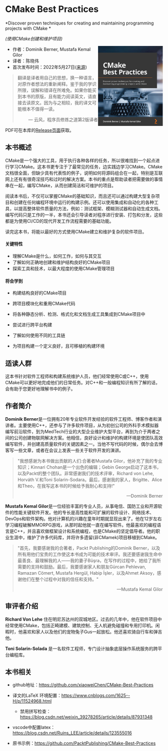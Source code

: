 # CMake Best Practices

*Discover proven techniques for creating and maintaining programming projects with CMake *

*(使用CMake创建和维护项目)*

<a><img src="cover.jpg" height="256px" align="right"></a>

* 作者：Dominik Berner, Mustafa Kemal Gilor  
* 译者：陈晓伟
* 首次发布时间：2022年5月27日([来源](https://www.amazon.com/dp/1803239727))

> 翻译是译者用自己的思想，换一种语言，对原作者想法的重新阐释。鉴于我的学识所限，误解和错译在所难免。如果你能买到本书的原版，且有能力阅读英文，请直接去读原文。因为与之相较，我的译文可能根本不值得一读。
>
> <p align="right"> — 云风，程序员修炼之道第2版译者</p>

PDF可在本库的[Release页面](https://github.com/xiaoweiChen/CMake-Best-Practices/releases)获取。

## 本书概述

CMake是一个强大的工具，用于执行各种各样的任务，所以很难找到一个起点进行学习CMake。这本书更专注于了最常见的任务，边实践边学习CMake。CMake文档很全面，但缺少具有代表性的例子，说明如何将源码组合在一起，特别是互联网上还有有很奇淫技巧和过时的解决方案。本书的重点是帮助读者把需要做的事情串在一起，编写CMake，从而创建简洁和可维护的项目。

阅读本书后，不仅可以掌握CMake的基础知识，而且还可以通过构建大型复杂项目和创建在任何编程环境中运行的构建示例。还可以使用集成和自动化的各种工具，以提高整体软件质量的方法，例如：测试框架、模糊测试器和自动生成文档。编写代码只是工作的一半，本书还会引导读者对程序进行安装、打包和分发，这些都是为使用CI/CD的现代开发工作流程需要的基础功能。

读完这本书，将能以最好的方式使用CMake建立和维护复杂的软件项目。

#### 关键特性

- 理解CMake是什么，如何工作，如何与其交互
- 了解如何正确地创建和维护结构良好的CMake项目
- 探索工具和技术，以最大程度的使用CMake管理项目

#### 将会学到

- 构建结构良好的CMake项目

- 跨项目模块化和重用CMake代码

- 将各种静态分析、检测、格式化和文档生成工具集成到CMake项目中

- 尝试进行跨平台构建

- 了解如何使用不同的工具链

- 为项目构建一个定义良好，且可移植的构建环境

  

## 适读人群

这本书针对软件工程师和构建系统维护人员，他们经常使用C或C++，使用CMake可以更好地完成他们的日常任务。对C++和一般编程知识有所了解的话，会有助于您更好地理解书中的例子。

## 作者简介

**Dominik Berner**是一位拥有20年专业软件开发经验的软件工程师、博客作者和演讲者。主要使用C++，还参与了许多软件项目，从为初创公司的外科手术模拟器编写前沿软件，到为MedTech行业的大型企业维护大型平台，再到为介于两者之间的公司创建物联网解决方案。他相信，良好设计和维护的构建环境是使团队高效编写软件，并创建高质量软件的关键因素之一。当他不写代码的时候，偶尔会去博客写一些文章，或者在会议上发表一些关于软件开发的演讲。

> "我想感谢为本书做出贡献的人们:合著者Mustafa Gilor，他补充了我的专业知识；Kinnari Chohan是一个出色的编辑；Gebin George启动了这本书，以及Packt的整个团队。非常感谢我们的技术评审，Richard von Lehe, Horváth V.和Toni Solarin-Sodara。最后，感谢我的家人，Brigitte、Alice和Theo，在我写这本书的时候给予我耐心和支持!"  
>
> <p align="right"> —Dominik Berner</p>

**Mustafa Kemal Gilor**是一位经验丰富的专业人员，从事电信、国防工业和开源软件的性能关键软件开发。他的专长是高性能和可扩展的软件设计、网络技术、DevOps和软件架构。他对计算机的兴趣在童年时期就显现出来了。他在12岁左右学习编程破解MMORPG游戏，从那时起他就一直在编写软件。他最喜欢的编程语言是C++，并且喜欢做框架设计和系统编程，也是CMake的坚定倡导者。他的职业生涯中，维护了许多代码库，并将许多遗留(非CMamek)项目移植到CMake。

> "首先，我要感谢我的合著者，Packt Publishing的Dominik Berner，以及所有用他们宝贵的工作使这本书成为可能的技术审评。我还要感谢我生命中最善良、最理解我的人——我的妻子Büşra，在写作的过程中，她给了我所需要的支持和鼓励。最后，我要感谢家人和朋友Gürcan Pehlevan, Ramazan Cömert, Mustafa Hergül, Habip İşler，以及Ahmet Aksoy，感谢他们在整个过程中对我的信任和支持。"  
>
> <p align="right"> —Mustafa Kemal Gilor </p>



## 审评者介绍

**Richard Von Lehe** 住在明尼苏达州的双城地区。过去的几年中，他在软件项目中经常使用CMake，包括正畸建模、建筑控制、无人机避免碰撞和专用打印机。闲暇时，他喜欢和家人以及他们的宠物兔子Gus一起放松。他还喜欢骑自行车和弹吉他。

**Toni Solarin-Solada** 是一名软件工程师，专门设计抽象底层操作系统服务的跨平台编程库。

## 本书相关

* github地址：https://github.com/xiaoweiChen/CMake-Best-Practices
* 译文的LaTeX 环境配置：https://www.cnblogs.com/1625--H/p/11524968.html 
  * 禁用拼写检查：https://blog.csdn.net/weixin_39278265/article/details/87931348

* vscode中配置latex：https://blog.csdn.net/Ruins_LEE/article/details/123555016
* 原书示例：https://github.com/PacktPublishing/CMake-Best-Practices

